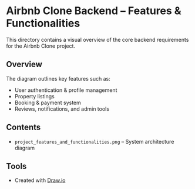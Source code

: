 # Airbnb Clone Backend – Features & Functionalities

This directory contains a visual overview of the core backend requirements for the Airbnb Clone project.

## Overview

The diagram outlines key features such as:
- User authentication & profile management
- Property listings
- Booking & payment system
- Reviews, notifications, and admin tools

## Contents

- `project_features_and_functionalities.png` – System architecture diagram

## Tools

- Created with [Draw.io](https://draw.io)
